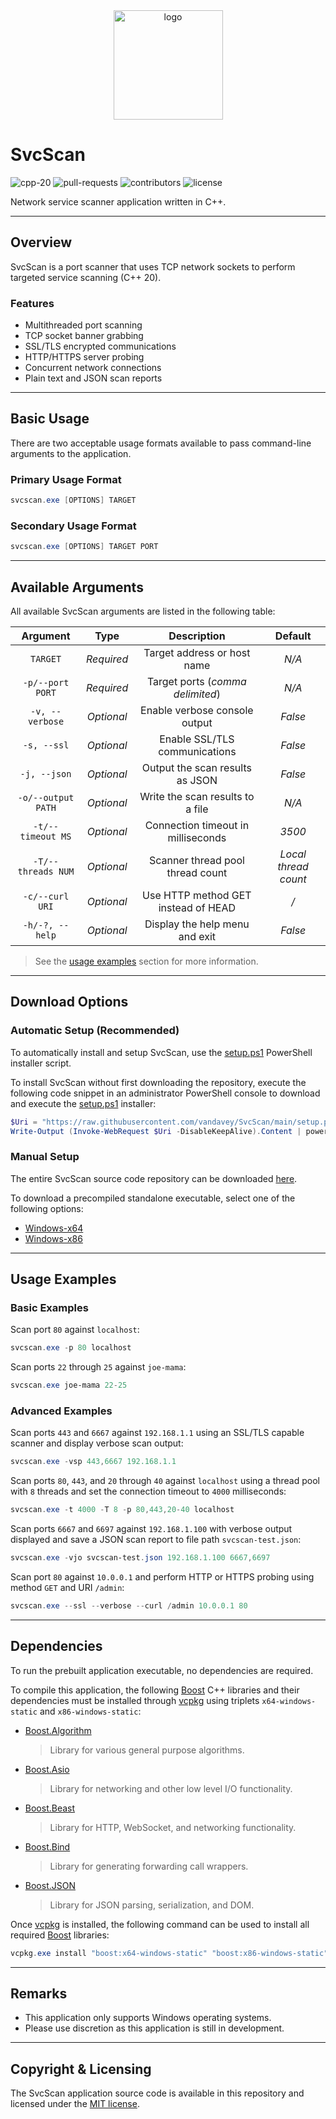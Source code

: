 <div align="center">
    <img src="src/SvcScan/assets/mainicon.ico" width=175px alt="logo" />
</div>

# SvcScan

<div align="left">
    <img src="https://img.shields.io/badge/c%2B%2B-v20-f34b7d" alt="cpp-20" />
    <img src="https://img.shields.io/github/issues-pr/vandavey/SvcScan" alt="pull-requests" />
    <img src="https://img.shields.io/github/contributors/vandavey/SvcScan?color=blue" alt="contributors" />
    <img src="https://img.shields.io/github/license/vandavey/SvcScan" alt="license" />
</div>

Network service scanner application written in C++.

***

## Overview

SvcScan is a port scanner that uses TCP network sockets to perform targeted service scanning (C++ 20).

### Features

* Multithreaded port scanning
* TCP socket banner grabbing
* SSL/TLS encrypted communications
* HTTP/HTTPS server probing
* Concurrent network connections
* Plain text and JSON scan reports

***

## Basic Usage

There are two acceptable usage formats available to pass command-line arguments to the application.

### Primary Usage Format

```powershell
svcscan.exe [OPTIONS] TARGET
```

### Secondary Usage Format

```powershell
svcscan.exe [OPTIONS] TARGET PORT
```

***

## Available Arguments

All available SvcScan arguments are listed in the following table:

| Argument           | Type       | Description                         | Default              |
|:------------------:|:----------:|:-----------------------------------:|:--------------------:|
| `TARGET`           | *Required* | Target address or host name         | *N/A*                |
| `-p/--port PORT`   | *Required* | Target ports (*comma delimited*)    | *N/A*                |
| `-v, --verbose`    | *Optional* | Enable verbose console output       | *False*              |
| `-s, --ssl`        | *Optional* | Enable SSL/TLS communications       | *False*              |
| `-j, --json`       | *Optional* | Output the scan results as JSON     | *False*              |
| `-o/--output PATH` | *Optional* | Write the scan results to a file    | *N/A*                |
| `-t/--timeout MS`  | *Optional* | Connection timeout in milliseconds  | *3500*               |
| `-T/--threads NUM` | *Optional* | Scanner thread pool thread count    | *Local thread count* |
| `-c/--curl URI`    | *Optional* | Use HTTP method GET instead of HEAD | */*                  |
| `-h/-?, --help`    | *Optional* | Display the help menu and exit      | *False*              |

> See the [usage examples](#usage-examples) section for more information.

***

## Download Options

### Automatic Setup (Recommended)

To automatically install and setup SvcScan, use the [setup.ps1](setup.ps1) PowerShell installer script.

To install SvcScan without first downloading the repository, execute the following code snippet in
an administrator PowerShell console to download and execute the [setup.ps1](setup.ps1) installer:

```powershell
$Uri = "https://raw.githubusercontent.com/vandavey/SvcScan/main/setup.ps1"
Write-Output (Invoke-WebRequest $Uri -DisableKeepAlive).Content | powershell.exe -
```

### Manual Setup

The entire SvcScan source code repository can be downloaded
[here](https://github.com/vandavey/SvcScan/archive/main.zip).

To download a precompiled standalone executable, select one of the following options:

* [Windows-x64](https://raw.githubusercontent.com/vandavey/SvcScan/main/src/SvcScan/bin/Publish/Zips/SvcScan_Win-x64.zip)
* [Windows-x86](https://raw.githubusercontent.com/vandavey/SvcScan/main/src/SvcScan/bin/Publish/Zips/SvcScan_Win-x86.zip)

***

## Usage Examples

### Basic Examples

Scan port `80` against `localhost`:

```powershell
svcscan.exe -p 80 localhost
```

Scan ports `22` through `25` against `joe-mama`:

```powershell
svcscan.exe joe-mama 22-25
```

### Advanced Examples

Scan ports `443` and `6667` against `192.168.1.1` using an
SSL/TLS capable scanner and display verbose scan output:

```powershell
svcscan.exe -vsp 443,6667 192.168.1.1
```

Scan ports `80`, `443`, and `20` through `40` against `localhost` using a thread
pool with `8` threads and set the connection timeout to `4000` milliseconds:

```powershell
svcscan.exe -t 4000 -T 8 -p 80,443,20-40 localhost
```

Scan ports `6667` and `6697` against `192.168.1.100` with verbose output displayed
and save a JSON scan report to file path `svcscan-test.json`:

```powershell
svcscan.exe -vjo svcscan-test.json 192.168.1.100 6667,6697
```

Scan port `80` against `10.0.0.1` and perform HTTP or
HTTPS probing using method `GET` and URI `/admin`:

```powershell
svcscan.exe --ssl --verbose --curl /admin 10.0.0.1 80
```

***

## Dependencies

To run the prebuilt application executable, no dependencies are required.

To compile this application, the following [Boost](https://www.boost.org/) C++ libraries
and their dependencies must be installed through [vcpkg](https://github.com/Microsoft/vcpkg)
using triplets `x64-windows-static` and `x86-windows-static`:

* [Boost.Algorithm](https://www.boost.org/doc/libs/1_85_0/libs/algorithm/doc/html/index.html)
    > Library for various general purpose algorithms.

* [Boost.Asio](https://www.boost.org/doc/libs/1_85_0/doc/html/boost_asio.html)
    > Library for networking and other low level I/O functionality.

* [Boost.Beast](https://github.com/boostorg/beast)
    > Library for HTTP, WebSocket, and networking functionality.

* [Boost.Bind](https://www.boost.org/doc/libs/1_85_0/libs/bind/doc/html/bind.html)
    > Library for generating forwarding call wrappers.

* [Boost.JSON](https://www.boost.org/doc/libs/1_85_0/libs/json/doc/html/index.html)
    > Library for JSON parsing, serialization, and DOM.

Once [vcpkg](https://github.com/Microsoft/vcpkg) is installed, the following command
can be used to install all required [Boost](https://www.boost.org/) libraries:

```powershell
vcpkg.exe install "boost:x64-windows-static" "boost:x86-windows-static"
```

***

## Remarks

* This application only supports Windows operating systems.
* Please use discretion as this application is still in development.

***

## Copyright & Licensing

The SvcScan application source code is available in this
repository and licensed under the [MIT license](LICENSE.md).

